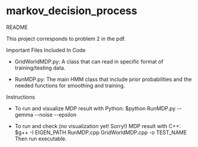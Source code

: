 # markov_decision_process

README

This project corresponds to problem 2 in the pdf.

Important Files Included In Code

- GridWorldMDP.py: A class that can read in specific format of training/testing data.

- RunMDP.py: The main HMM class that include prior probabilities and the needed functions for smoothing and training.


Instructions

- To run and visualize MDP result with Python:
$python RunMDP.py --gemma --noise --epsilon

- To run and check (no visualization yet! Sorry!) MDP result with C++:
$g++ -I EIGEN_PATH RunMDP.cpp GridWorldMDP.cpp -o TEST_NAME
Then run executable.
